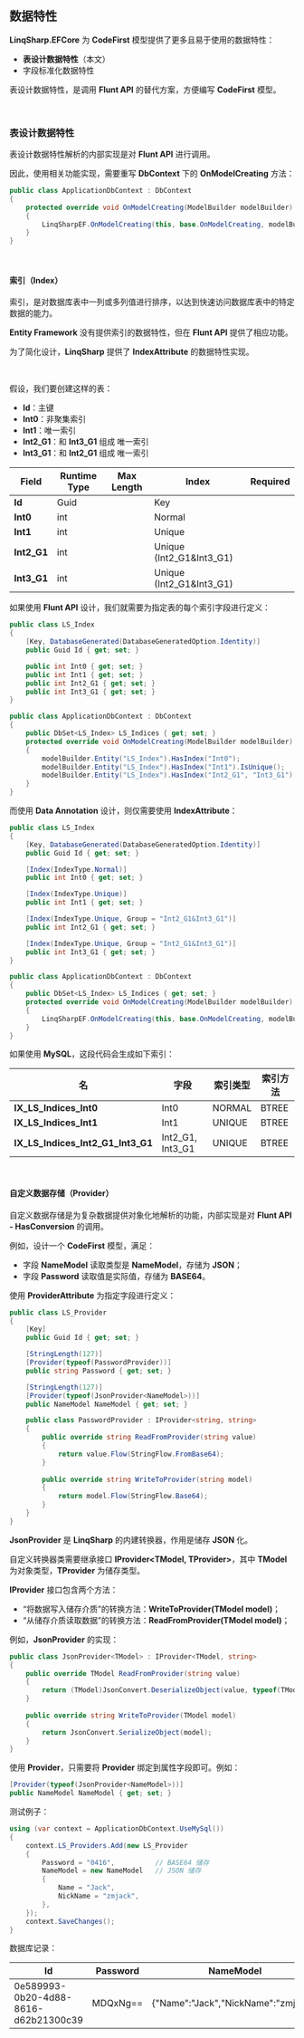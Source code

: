 ## 数据特性

**LinqSharp.EFCore** 为 **CodeFirst** 模型提供了更多且易于使用的数据特性：

- **表设计数据特性**（本文）
- 字段标准化数据特性

表设计数据特性，是调用 **Flunt API** 的替代方案，方便编写 **CodeFirst** 模型。

<br/>

### 表设计数据特性

表设计数据特性解析的内部实现是对 **Flunt API** 进行调用。

因此，使用相关功能实现，需要重写 **DbContext** 下的 **OnModelCreating** 方法：

```csharp
public class ApplicationDbContext : DbContext
{
    protected override void OnModelCreating(ModelBuilder modelBuilder)
    {
        LinqSharpEF.OnModelCreating(this, base.OnModelCreating, modelBuilder);
    }
}
```

<br/>

#### 索引（Index）

索引，是对数据库表中一列或多列值进行排序，以达到快速访问数据库表中的特定数据的能力。

**Entity Framework** 没有提供索引的数据特性，但在 **Flunt API** 提供了相应功能。

为了简化设计，**LinqSharp** 提供了 **IndexAttribute** 的数据特性实现。

<br/>

假设，我们要创建这样的表：

- **Id**：主键
- **Int0**：非聚集索引
- **Int1**：唯一索引
- **Int2_G1**：和 **Int3_G1** 组成 唯一索引
- **Int3_G1**：和 **Int2_G1** 组成 唯一索引

| Field       | Runtime Type | Max Length | Index                    | Required |
| ----------- | ------------ | ---------- | ------------------------ | -------- |
| **Id**      | Guid         |            | Key                      |          |
| **Int0**    | int          |            | Normal                   |          |
| **Int1**    | int          |            | Unique                   |          |
| **Int2_G1** | int          |            | Unique (Int2_G1&Int3_G1) |          |
| **Int3_G1** | int          |            | Unique (Int2_G1&Int3_G1) |          |

如果使用 **Flunt API** 设计，我们就需要为指定表的每个索引字段进行定义：

```csharp
public class LS_Index
{
    [Key, DatabaseGenerated(DatabaseGeneratedOption.Identity)]
    public Guid Id { get; set; }

    public int Int0 { get; set; }
    public int Int1 { get; set; }
    public int Int2_G1 { get; set; }
    public int Int3_G1 { get; set; }
}
```

```csharp
public class ApplicationDbContext : DbContext
{
    public DbSet<LS_Index> LS_Indices { get; set; }        
    protected override void OnModelCreating(ModelBuilder modelBuilder)
    {
        modelBuilder.Entity("LS_Index").HasIndex("Int0");
        modelBuilder.Entity("LS_Index").HasIndex("Int1").IsUnique();
        modelBuilder.Entity("LS_Index").HasIndex("Int2_G1", "Int3_G1").IsUnique();
    }
}
```

而使用 **Data Annotation** 设计，则仅需要使用 **IndexAttribute**：

```csharp
public class LS_Index
{
    [Key, DatabaseGenerated(DatabaseGeneratedOption.Identity)]
    public Guid Id { get; set; }

    [Index(IndexType.Normal)]
    public int Int0 { get; set; }

    [Index(IndexType.Unique)]
    public int Int1 { get; set; }

    [Index(IndexType.Unique, Group = "Int2_G1&Int3_G1")]
    public int Int2_G1 { get; set; }

    [Index(IndexType.Unique, Group = "Int2_G1&Int3_G1")]
    public int Int3_G1 { get; set; }
}
```

```csharp
public class ApplicationDbContext : DbContext
{
    public DbSet<LS_Index> LS_Indices { get; set; }        
    protected override void OnModelCreating(ModelBuilder modelBuilder)
    {
        LinqSharpEF.OnModelCreating(this, base.OnModelCreating, modelBuilder);
    }
}
```

如果使用 **MySQL**，这段代码会生成如下索引：

| 名                                | 字段             | 索引类型 | 索引方法 |
| --------------------------------- | ---------------- | -------- | -------- |
| **IX_LS_Indices_Int0**            | Int0             | NORMAL   | BTREE    |
| **IX_LS_Indices_Int1**            | Int1             | UNIQUE   | BTREE    |
| **IX_LS_Indices_Int2_G1_Int3_G1** | Int2_G1, Int3_G1 | UNIQUE   | BTREE    |

<br/>

#### 自定义数据存储（Provider）

自定义数据存储是为复杂数据提供对象化地解析的功能，内部实现是对 **Flunt API - HasConversion** 的调用。

例如，设计一个 **CodeFirst** 模型，满足：

- 字段 **NameModel** 读取类型是 **NameModel**，存储为 **JSON**；
- 字段 **Password** 读取值是实际值，存储为 **BASE64**。



使用 **ProviderAttribute** 为指定字段进行定义：

```csharp
public class LS_Provider
{
    [Key]
    public Guid Id { get; set; }

    [StringLength(127)]
    [Provider(typeof(PasswordProvider))]
    public string Password { get; set; }

    [StringLength(127)]
    [Provider(typeof(JsonProvider<NameModel>))]
    public NameModel NameModel { get; set; }

    public class PasswordProvider : IProvider<string, string>
    {
        public override string ReadFromProvider(string value)
        {
            return value.Flow(StringFlow.FromBase64);
        }
        
        public override string WriteToProvider(string model)
        {
            return model.Flow(StringFlow.Base64);
        }
    }
}
```

**JsonProvider** 是 **LinqSharp** 的内建转换器，作用是储存 **JSON** 化。

自定义转换器类需要继承接口 **IProvider<TModel, TProvider>**，其中 **TModel** 为对象类型，**TProvider** 为储存类型。

**IProvider** 接口包含两个方法：

- “将数据写入储存介质”的转换方法：**WriteToProvider(TModel model)**；
- “从储存介质读取数据”的转换方法：**ReadFromProvider(TModel model)**；

例如，**JsonProvider** 的实现：

```csharp
public class JsonProvider<TModel> : IProvider<TModel, string>
{
    public override TModel ReadFromProvider(string value)
    {
        return (TModel)JsonConvert.DeserializeObject(value, typeof(TModel));
    }
    
    public override string WriteToProvider(TModel model)
    {
        return JsonConvert.SerializeObject(model);
    }
}
```

使用 **Provider**，只需要将 **Provider** 绑定到属性字段即可。例如：

```csharp
[Provider(typeof(JsonProvider<NameModel>))]
public NameModel NameModel { get; set; }
```

测试例子：

```csharp
using (var context = ApplicationDbContext.UseMySql())
{
    context.LS_Providers.Add(new LS_Provider
    {
        Password = "0416",			// BASE64 储存
        NameModel = new NameModel   // JSON 储存
        { 
            Name = "Jack",
            NickName = "zmjack",
        },
    });
    context.SaveChanges();
}
```
数据库记录：

| Id                                   | Password | NameModel                           |
| ------------------------------------ | -------- | ----------------------------------- |
| 0e589993-0b20-4d88-8616-d62b21300c39 | MDQxNg== | {"Name":"Jack","NickName":"zmjack"} |

<br/>

